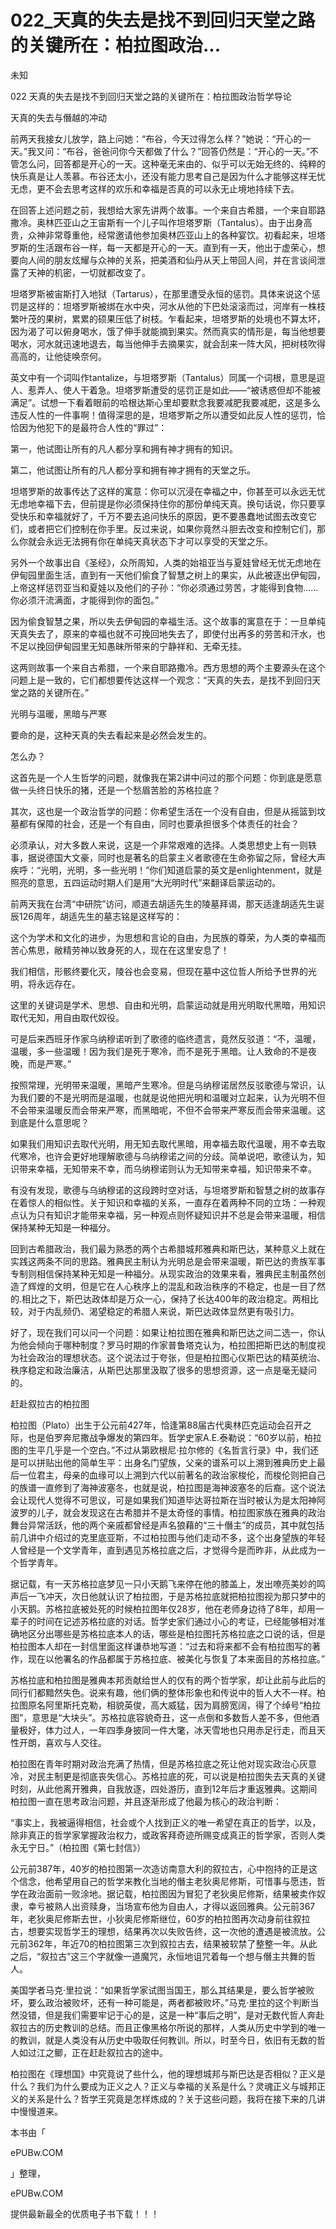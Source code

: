 # 022_天真的失去是找不到回归天堂之路的关键所在：柏拉图政治...

未知

022 天真的失去是找不到回归天堂之路的关键所在：柏拉图政治哲学导论

天真的失去与僭越的冲动

前两天我接女儿放学，路上问她：“布谷，今天过得怎么样？”她说：“开心的一天。”我又问：“布谷，爸爸问你今天都做了什么？”回答仍然是：“开心的一天。”不管怎么问，回答都是开心的一天。这种毫无来由的、似乎可以无始无终的、纯粹的快乐真是让人羡慕。布谷还太小，还没有能力思考自己是因为什么才能够这样无忧无虑，更不会去思考这样的欢乐和幸福是否真的可以永无止境地持续下去。

在回答上述问题之前，我想给大家先讲两个故事。一个来自古希腊，一个来自耶路撒冷。奥林匹亚山之王宙斯有一个儿子叫作坦塔罗斯（Tantalus）。由于出身高贵，众神非常尊重他，经常邀请他参加奥林匹亚山上的各种宴饮。初看起来，坦塔罗斯的生活跟布谷一样，每一天都是开心的一天。直到有一天，他出于虚荣心，想要向人间的朋友炫耀与众神的关系，把美酒和仙丹从天上带回人间，并在言谈间泄露了天神的机密，一切就都改变了。

坦塔罗斯被宙斯打入地狱（Tartarus），在那里遭受永恒的惩罚。具体来说这个惩罚是这样的：坦塔罗斯被绑在水中央，河水从他的下巴处滚滚而过，河岸有一株枝繁叶茂的果树，累累的硕果压低了树枝。乍看起来，坦塔罗斯的处境也不算太坏，因为渴了可以俯身喝水，饿了伸手就能摘到果实。然而真实的情形是，每当他想要喝水，河水就迅速地退去，每当他伸手去摘果实，就会刮来一阵大风，把树枝吹得高高的，让他徒唤奈何。

英文中有一个词叫作tantalize，与坦塔罗斯（Tantalus）同属一个词根，意思是逗人、惹弄人、使人干着急。坦塔罗斯遭受的惩罚正是如此——“被诱惑但却不能被满足”。试想一下看着眼前的哈根达斯心里却要默念我要减肥我要减肥，这是多么违反人性的一件事啊！值得深思的是，坦塔罗斯之所以遭受如此反人性的惩罚，恰恰因为他犯下的是最符合人性的“罪过”：

第一，他试图让所有的凡人都分享和拥有神才拥有的知识。

第二，他试图让所有的凡人都分享和拥有神才拥有的天堂之乐。

坦塔罗斯的故事传达了这样的寓意：你可以沉浸在幸福之中，你甚至可以永远无忧无虑地幸福下去，但前提是你必须保持住你的那份单纯天真。换句话说，你只要享受快乐和幸福就好了，千万不要去追问快乐的原因，更不要愚蠢地试图去改变它们，或者把它们控制在你手里。反过来说，如果你竟然斗胆去改变和控制它们，那么你就会永远无法拥有你在单纯天真状态下才可以享受的天堂之乐。

另外一个故事出自《圣经》，众所周知，人类的始祖亚当与夏娃曾经无忧无虑地在伊甸园里面生活，直到有一天他们偷食了智慧之树上的果实，从此被逐出伊甸园，上帝这样惩罚亚当和夏娃以及他们的子孙：“你必须通过劳苦，才能得到食物……你必须汗流满面，才能得到你的面包。”

因为偷食智慧之果，所以失去伊甸园的幸福生活。这个故事的寓意在于：一旦单纯天真失去了，原来的幸福也就不可挽回地失去了，即使付出再多的劳苦和汗水，也不足以挽回伊甸园里无知愚昧所带来的宁静祥和、无牵无挂。

这两则故事一个来自古希腊，一个来自耶路撒冷。西方思想的两个主要源头在这个问题上是一致的，它们都想要传达这样一个观念：“天真的失去，是找不到回归天堂之路的关键所在。”

光明与温暖，黑暗与严寒

要命的是，这种天真的失去看起来是必然会发生的。

怎么办？

这首先是一个人生哲学的问题，就像我在第2讲中问过的那个问题：你到底是愿意做一头终日快乐的猪，还是一个愁眉苦脸的苏格拉底？

其次，这也是一个政治哲学的问题：你希望生活在一个没有自由，但是从摇篮到坟墓都有保障的社会，还是一个有自由，同时也要承担很多个体责任的社会？

必须承认，对大多数人来说，这是一个非常艰难的选择。人类思想史上有一则轶事，据说德国大文豪，同时也是著名的启蒙主义者歌德在生命弥留之际，曾经大声疾呼：“光明，光明，多一些光明！”你们知道启蒙的英文是enlightenment，就是照亮的意思，五四运动时期人们是用“大光明时代”来翻译启蒙运动的。

前两天我在台湾“中研院”访问，顺道去胡适先生的陵墓拜谒，那天适逢胡适先生诞辰126周年，胡适先生的墓志铭是这样写的：

这个为学术和文化的进步，为思想和言论的自由，为民族的尊荣，为人类的幸福而苦心焦思，敝精劳神以致身死的人，现在在这里安息了！

我们相信，形骸终要化灭，陵谷也会变易，但现在墓中这位哲人所给予世界的光明，将永远存在。

这里的关键词是学术、思想、自由和光明，启蒙运动就是用光明取代黑暗，用知识取代无知，用自由取代奴役。

可是后来西班牙作家乌纳穆诺听到了歌德的临终遗言，竟然反驳道：“不，温暖，温暖，多一些温暖！因为我们是死于寒冷，而不是死于黑暗。让人致命的不是夜晚，而是严寒。”

按照常理，光明带来温暖，黑暗产生寒冷。但是乌纳穆诺居然反驳歌德与常识，认为我们要的不是光明而是温暖，也就是说他把光明和温暖对立起来，认为光明不但不会带来温暖反而会带来严寒，而黑暗呢，不但不会带来严寒反而会带来温暖。这到底是什么意思呢？

如果我们用知识去取代光明，用无知去取代黑暗，用幸福去取代温暖，用不幸去取代寒冷，也许会更好地理解歌德与乌纳穆诺之间的分歧。简单说吧，歌德认为，知识带来幸福，无知带来不幸，而乌纳穆诺则认为无知带来幸福，知识带来不幸。

有没有发现，歌德与乌纳穆诺的这段跨时空对话，与坦塔罗斯和智慧之树的故事存在着惊人的相似性。关于知识和幸福的关系，一直存在着两种不同的立场：一种观点认为只有知识才能带来幸福，另一种观点则怀疑知识并不总是会带来温暖，相信保持某种无知是一种福分。

回到古希腊政治，我们最为熟悉的两个古希腊城邦雅典和斯巴达，某种意义上就在实践这两条不同的思路。雅典民主制认为光明总是会带来温暖，斯巴达的贵族军事专制则相信保持某种无知是一种福分。从现实政治的效果来看，雅典民主制虽然创造了辉煌的文明，但是它在人心秩序上的混乱和政治秩序的不稳定，也是一目了然的.相比之下，斯巴达政体却是万众一心，保持了长达400年的政治稳定。两相比较，对于内乱频仍、渴望稳定的希腊人来说，斯巴达政体显然更有吸引力。

好了，现在我们可以问一个问题：如果让柏拉图在雅典和斯巴达之间二选一，你认为他会倾向于哪种制度？罗马时期的作家普鲁塔克认为，柏拉图把斯巴达的制度视为社会政治的理想状态。这个说法过于夸张，但是柏拉图心仪斯巴达的精英统治、秩序稳定和政治廉洁，从斯巴达那里汲取了很多的思想资源，这一点是毫无疑问的。

赶赴叙拉古的柏拉图

柏拉图（Plato）出生于公元前427年，恰逢第88届古代奥林匹克运动会召开之际，也是伯罗奔尼撒战争爆发的第四年。哲学史家A.E.泰勒说：“60岁以前，柏拉图的生平几乎是一个空白。”不过从第欧根尼·拉尔修的《名哲言行录》中，我们还是可以拼贴出他的简单生平：出身名门望族，父亲的谱系可以上溯到雅典历史上最后一位君主，母亲的血缘可以上溯到六代以前著名的政治家梭伦，而梭伦则把自己的族谱一直修到了海神波塞冬，也就是说，柏拉图是海神波塞冬的后裔。这个说法会让现代人觉得不可思议，可是如果我们知道毕达哥拉斯在当时被认为是太阳神阿波罗的儿子，就会发现这在古希腊并不是太奇怪的事情。柏拉图家族在雅典的政治舞台异常活跃，他的两个亲戚都曾经是声名狼藉的“三十僭主”的成员，其中就包括前几讲中介绍过的克里底亚斯，不过柏拉图与他们走动不多，这个出身望族的年轻人曾经是一个文学青年，直到遇见苏格拉底之后，才觉得今是而昨非，从此成为一个哲学青年。

据记载，有一天苏格拉底梦见一只小天鹅飞来停在他的膝盖上，发出嘹亮美妙的鸣声后一飞冲天，次日他就认识了柏拉图，于是苏格拉底就把柏拉图视为那只梦中的小天鹅。苏格拉底被处死的时候柏拉图年仅28岁，他在老师身边待了8年，却用一辈子的时间在记述苏格拉底的对话。哲学史家们通过小心的考证，已经能够相对准确地区分出哪些是苏格拉底本人的话，哪些是柏拉图托苏格拉底之口说的话，但是柏拉图本人却在一封信里面这样谦恭地写道：“过去和将来都不会有柏拉图写的著作，现在以他署名的作品都属于苏格拉底、被美化与恢复了本来面目的苏格拉底。”

苏格拉底和柏拉图是雅典本邦贡献给世人的仅有的两个哲学家，却让此前与此后的同行们都黯然失色。说来有趣，他们俩的整体形象也和传说中的哲人大不一样。柏拉图原名阿里斯托克勒，相貌英俊，高大威猛，因为肩膀宽阔，得了个绰号“柏拉图”，意思是“大块头”。苏格拉底容貌奇丑，这一点倒和多数哲人差不多，但他酒量极好，体力过人，一年四季身披同一件大氅，冰天雪地也只用赤足行走，而且天性开朗，喜欢与人交往。

柏拉图在青年时期对政治充满了热情，但是苏格拉底之死让他对现实政治心灰意冷，对民主制更是彻底丧失信心。苏格拉底的死，可以说是柏拉图失去天真的关键时刻，从此他离开雅典，自我放逐，四处游历，直到12年后才重返雅典。这期间柏拉图一直在思考政治问题，并且逐渐形成了他最为核心的政治判断：

“事实上，我被逼得相信，社会或个人找到正义的唯一希望在真正的哲学，以及，除非真正的哲学家掌握政治权力，或政客拜奇迹所赐变成真正的哲学家，否则人类永无宁日。”（柏拉图《第七封信》）

公元前387年，40岁的柏拉图第一次造访南意大利的叙拉古，心中抱持的正是这个信念，他希望用自己的哲学来教化当地的僭主老狄奥尼修斯，可惜事与愿违，哲学在政治面前一败涂地。据记载，柏拉图因为冒犯了老狄奥尼修斯，结果被卖作奴隶，幸亏被熟人出资赎身，当场宣布他为自由人，才得以返回雅典。公元前367年，老狄奥尼修斯去世，小狄奥尼修斯继位，60岁的柏拉图再次动身前往叙拉古，想要实现哲学王的理想，结果再次以失败告终，这一次他的遭遇是被流放。公元前362年，年近70的柏拉图第三次到叙拉古去，结果被软禁了整整一年。从此之后，“叙拉古”这三个字就像一道魔咒，永恒地诅咒着每一个想与僭主共舞的哲人。

美国学者马克·里拉说：“如果哲学家试图当国王，那么其结果是，要么哲学被败坏，要么政治被败坏，还有一种可能是，两者都被败坏。”马克·里拉的这个判断当然没错，但是我们需要牢记于心的是，这是一种“事后之明”，是对无数代哲人奔赴叙拉古的历史教训的总结。而且正像黑格尔所说的那样，人类从历史中学到的唯一的教训，就是人类没有从历史中吸取任何教训。所以，时至今日，依旧有无数的哲人如过江之鲫，正在赶赴叙拉古的途中。

柏拉图在《理想国》中究竟说了些什么，他的理想城邦与斯巴达是否相似？正义是什么？我们为什么要成为正义之人？正义与幸福的关系是什么？灵魂正义与城邦正义的关系是什么？哲学王究竟是怎样炼成的？关于这些问题，我将在接下来的几讲中慢慢道来。

本书由「

ePUBw.COM

」整理，

ePUBw.COM

提供最新最全的优质电子书下载！！！